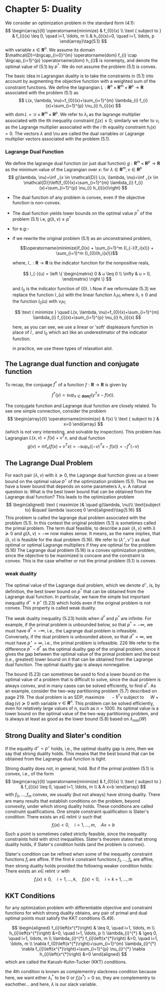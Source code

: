 # Chapter 5: Duality

We consider an optimization problem in the standard form (4.1):
$$
\begin{array}{ll}
\operatorname{minimize} & f_{0}(x) \\
\text { subject to } & f_{i}(x) \leq 0, \quad i=1, \ldots, m \\
& h_{i}(x)=0, \quad i=1, \ldots, p
\end{array}\tag{5.1}
$$
with variable $x \in \mathbf{R}^{n} .$ We assume its domain $\mathcal{D}=\bigcap_{i=0}^{m} \operatorname{dom} f_{i} \cap \bigcap_{i=1}^{p} \operatorname{dom} h_{i}$
is nonempty, and denote the optimal value of (5.1) by $p^{*} .$ We do not assume the problem (5.1) is convex.

The basic idea in Lagrangian duality is to take the constraints in (5.1) into account by augmenting the objective function with a weighted sum of the constraint functions. We define the lagrangian $L: \mathbf{R}^{n} \times \mathbf{R}^{m} \times \mathbf{R}^{p} \rightarrow \mathbf{R}$ associated with the problem (5.1) as
$$
L(x, \lambda, \nu)=f_{0}(x)+\sum_{i=1}^{m} \lambda_{i} f_{i}(x)+\sum_{i=1}^{p} \nu_{i} h_{i}(x)
$$
with $\operatorname{dom} L=\mathcal{D} \times \mathbf{R}^{m} \times \mathbf{R}^{p} .$ We refer to $\lambda_{i}$ as the lagrange multiplier associated with the ith inequality constraint $f_{i}(x) \leq 0 ;$ similarly we refer to $\nu_{i}$ as the Lagrange multiplier associated with the $i$ th equality constraint $h_{i}(x)=0 .$ The vectors $\lambda$ and \nu are called the dual variables or Lagrange multiplier vectors associated with the problem (5.1).


### Lagrange Dual Function

We define the lagrange dual function (or just dual function) $g: \mathbf{R}^{m} \times \mathbf{R}^{p} \rightarrow \mathbf{R}$ as the minimum value of the Lagrangian over $x:$ for $\lambda \in \mathbf{R}^{m}, \nu \in \mathbf{R}^{p}$
$$
g(\lambda, \nu)=\inf _{x \in \mathcal{D}} L(x, \lambda, \nu)=\inf _{x \in \mathcal{D}}\left(f_{0}(x)+\sum_{i=1}^{m} \lambda_{i} f_{i}(x)+\sum_{i=1}^{p} \nu_{i} h_{i}(x)\right)
$$


* The dual function of any problem is convex, even if the objective function is non-convex.
* The dual function yields lower bounds on the optimal value $p^*$ of the problem (5.1) i.e, $g(\lambda, \nu) \geq p^*$
* for e.g:-
* 
    if we rewrite the original problem (5.1) as an unconstrained problem,

    $$\operatorname{minimize}f_0(x) + \sum_{i=1}^m {I_{-}(f_i(x))} + \sum_{i=1}^m {I_{0}(h_i(x))}$$

    where, $I_{-} : \mathbf{R} \rightarrow \mathbf{R}$ is the indicator function for the nonpositive reals,

    $$
    I_{-}(u) = \left \{
    \begin{matrix}
    0 & u \leq 0 \\
    \infty & u > 0, 
    \end{matrix}
    \right \}
    $$

    and $I_0$ is the indicator function of {0}. \\
    Now if we reformulate (5.3) we replace the function $I_{-}(u)$ with the linear function $\lambda_i u_i$ where $\lambda_i \geq 0$ and the function $I_0(u)$ with $\nu_iu_i$

    $$
    \text { minimize } \quad L(x, \lambda, \nu)=f_{0}(x)+\sum_{i=1}^{m} \lambda_{i} f_{i}(x)+\sum_{i=1}^{p} \nu_{i} h_{i}(x)
    $$

    here, as you can see, we use a linear or 'soft' displeasure function in place of $I_{-}$ and $I_0$ which act like an underestimator of the indicator function.

    in practice, we use these types of relaxation alot.

## The Lagrange dual function and conjugate function

To recap, the conjuage $f^*$ of a function $f: \mathbf{R} \rightarrow \mathbf{R}$
 is given by 

$$
f^*(y) = \sup_{x \in \mathbf{dom}f} (y^Tx - f(x)).
$$

The conjugate function and Lagrange dual function are closely related. To see one simple connection, consider the problem
$$
\begin{array}{ll}
\operatorname{minimize} & f(x) \\
\text { subject to } & x=0
\end{array}
$$
(which is not very interesting, and solvable by inspection). This problem has Lagrangian $L(x, \nu)=f(x)+\nu^{T} x,$ and dual function
$$
g(\nu)=\inf _{x}\left(f(x)+\nu^{T} x\right)=-\sup _{x}\left((-\nu)^{T} x-f(x)\right)=-f^{*}(-\nu)
$$

## The Lagrange Dual Problem

For each pair $(\lambda, \nu)$ with $\lambda \succeq 0$, the Lagrange dual function gives us a lower bound on the optimal value $p^{\star}$ of the optimization problem (5.1). Thus we have a lower bound that depends on some parameters $\lambda, \nu .$ A natural question is: What is the best lower bound that can be obtained from the Lagrange dual function? This leads to the optimization problem
$$
\begin{aligned}
\text { maximize }& \quad g(\lambda, \nu)\\
\text{subject to} &\quad \lambda \succeq 0
\end{aligned}\tag{5.16}
$$
This problem is called the lagrange dual problem associated with the problem (5.1). In this context the original problem (5.1) is sometimes called the primal problem. The term dual feasible, to describe a pair $(\lambda, \nu)$ with $\lambda \succeq 0$ and $g(\lambda, \nu)>-\infty$ now makes sense. It means, as the name implies, that $(\lambda, \nu)$ is feasible for the dual problem (5.16). We refer to $\left(\lambda^{\star}, \nu^{\star}\right)$ as dual optimal or optimal Lagrange multipliers
if they are optimal for the problem (5.16) The Lagrange dual problem (5.16) is a convex optimization problem, since the objective to be maximized is concave and the constraint is convex. This is the case whether or not the primal problem (5.1) is convex.

### weak duality
The optimal value of the Lagrange dual problem, which we denote $d^{\star}$, is, by definition, the best lower bound on $p^{*}$ that can be obtained from the Lagrange dual function. In particular, we have the simple but important inequality
$d^{\star} \leq p^{\star}$
(5.23)
which holds even if the original problem is not convex. This property is called weak duality.

The weak duality inequality (5.23) holds when $d^{*}$ and $p^{*}$ are infinite. For example, if the primal problem is unbounded below, so that $p^{*}=-\infty,$ we must have $d^{*}=-\infty,$ i.e., the Lagrange dual problem is infeasible. Conversely, if the dual problem is unbounded above, so that $d^{*}=\infty,$ we must have $p^{\star}=\infty,$ i.e., the primal problem is infeasible.
226
We refer to the difference $p^{*}-d^{*}$ as the optimal duality gap of the original problem, since it gives the gap between the optimal value of the primal problem and the best (i.e., greatest) lower bound on it that can be obtained from the Lagrange dual function. The optimal duality gap is always nonnegative.

The bound (5.23) can sometimes be used to find a lower bound on the optimal value of a problem that is difficult to solve, since the dual problem is always convex, and in many cases can be solved efficiently, to find $d^{*}$. As an example, consider the two-way partitioning problem (5.7) described on page 219. The dual problem
is an SDP, maximize $\quad-\mathbf{1}^{T} \nu$
subject to $\quad W+\operatorname{diag}(\nu) \succeq 0$
with variable $\nu \in \mathbf{R}^{n} .$ This problem can be solved efficiently, even for relatively large values of $n,$ such as $n=1000 .$ Its optimal value is a lower bound on the optimal value of the two-way partitioning problem, and is always at least as good as the lower bound (5.8) based on $\lambda_{\min }(W)$

## Strong Duality and Slater's condition

If the equality
$d^{\star}=p^{\star}$
holds, i.e., the optimal duality gap is zero, then we say that strong duality holds. This means that the best bound that can be obtained from the Lagrange dual function is tight.

Strong duality does not, in general, hold. But if the primal problem (5.1) is convex, i.e., of the form
$$
\begin{array}{ll}
\operatorname{minimize} & f_{0}(x) \\
\text { subject to } & f_{i}(x) \leq 0, \quad i=1, \ldots, m \\
& A x=b
\end{array}
$$
with $f_{0}, \ldots, f_{m}$ convex, we usually (but not always) have strong duality. There are many results that establish conditions on the problem, beyond convexity, under which strong duality holds. These conditions are called construint qualifications. One simple constraint qualification is Slater's condition: There exists an $x \in$ relint $\mathcal{D}$ such that
$$
f_{i}(x)<0, \quad i=1, \ldots, m, \quad A x=b
$$
Such a point is sometimes called strictly feasible, since the inequality constraints hold with strict inequalities. Slater's theorem states that strong duality holds, if Slater's condition holds (and the problem is convex).

Slater's condition can be refined when some of the inequality constraint functions $f_{i}$ are affine. If the first $k$ constraint functions $f_{1}, \ldots, f_{k}$ are affine, then strong duality holds provided the following weaker condition holds: There exists an $x \in$ relint $\mathcal{D}$ with
$$
f_{i}(x) \leq 0, \quad i=1, \ldots, k, \quad f_{i}(x)<0, \quad i=k+1, \ldots, m
$$


## KKT Conditions


<!-- KKT conditions for nonconvex problems
As above, let $x^{*}$ and $\left(\lambda^{*}, \nu^{*}\right)$ be any primal and dual optimal points with zero duality gap. since $x^{*}$ minimizes $L\left(x, \lambda^{*}, \nu^{*}\right)$ over $x,$ it follows that its gradient must vanish at $x^{*},$ i.e.,
$$
\nabla f_{0}\left(x^{*}\right)+\sum_{i=1}^{m} \lambda_{i}^{*} \nabla f_{i}\left(x^{*}\right)+\sum_{i=1}^{p} \nu_{i}^{*} \nabla h_{i}\left(x^{*}\right)=0
$$ -->

for any optimization problem with differentiable objective and constraint functions for which strong duality obtains, any pair of primal and dual optimal points must satisfy the KKT conditions (5.49).


$$
\begin{aligned}
f_{i}\left(x^{*}\right) & \leq 0, \quad i=1, \ldots, m \\
h_{i}\left(x^{*}\right) &=0, \quad i=1, \ldots, p \\
\lambda_{i}^{*} & \geq 0, \quad i=1, \ldots, m \\
\lambda_{i}^{*} f_{i}\left(x^{*}\right) &=0, \quad i=1, \ldots, m \\
\nabla f_{0}\left(x^{*}\right)+\sum_{i=1}^{m} \lambda_{i}^{*} \nabla f_{i}\left(x^{*}\right)+\sum_{i=1}^{p} \nu_{i}^{*} \nabla h_{i}\left(x^{*}\right) &=0
\end{aligned}
$$
which are called the Karush-Kuhn-Tucker (KKT) conditions. 

the 4th condition is known as complementry slackness condition because here, we want either $\lambda_i^*$ to be 0 or $f_i(x^*) = 0$ so, they are complementry to eachother... and here, $\lambda$ is our slack variable.